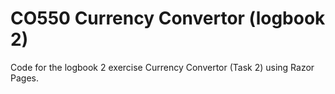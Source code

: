 # CO550 Currency Convertor (logbook 2)
Code for the logbook 2 exercise Currency Convertor (Task 2) using Razor Pages.
